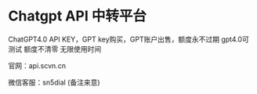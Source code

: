 # Chatgpt API 中转平台

ChatGPT4.0 API KEY，GPT key购买，GPT账户出售，额度永不过期
gpt4.0可测试 额度不清零 无限使用时间

官网：api.scvn.cn

微信客服：sn5dial (备注来意)
